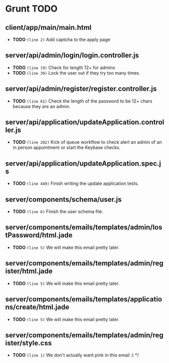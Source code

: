 # Grunt TODO


## client/app/main/main.html

-  **TODO** `(line 2)`  Add captcha to the apply page

## server/api/admin/login/login.controller.js

-  **TODO** `(line 19)`  Check for length 12+ for admins
-  **TODO** `(line 39)`  Lock the user out if they try too many times.

## server/api/admin/register/register.controller.js

-  **TODO** `(line 61)`  Check the length of the password to be 12+ chars because they are an admin.

## server/api/application/updateApplication.controller.js

-  **TODO** `(line 202)`  Kick of queue workflow to check alert an admin of an in person appointment or start the Keybase checks.

## server/api/application/updateApplication.spec.js

-  **TODO** `(line 449)`  Finish writing the update application tests.

## server/components/schema/user.js

-  **TODO** `(line 6)`  Finish the user schema file.

## server/components/emails/templates/admin/lostPassword/html.jade

-  **TODO** `(line 5)`  We will make this email pretty later.

## server/components/emails/templates/admin/register/html.jade

-  **TODO** `(line 5)`  We will make this email pretty later.

## server/components/emails/templates/applications/create/html.jade

-  **TODO** `(line 5)`  We will make this email pretty later.

## server/components/emails/templates/admin/register/style.css

-  **TODO** `(line 1)`  We don't actually want pink in this email :) */
